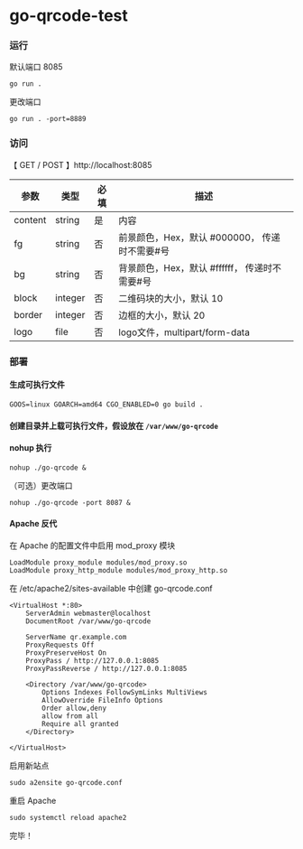 # go-qrcode-test

### 运行

默认端口 8085
```
go run .
```

更改端口
```
go run . -port=8889
```


### 访问

【 GET / POST 】http://localhost:8085


|  参数   |  类型  |  必填  |  描述  |
|  ----  |  ----  |  ----  |  ----  |
| content |  string |  是   |   内容  |
| fg     |  string |   否   |   前景颜色，Hex，默认 #000000， 传递时不需要#号|
| bg     |  string |   否   |   背景颜色，Hex，默认 #ffffff， 传递时不需要#号|
| block  |  integer |   否   |   二维码块的大小，默认 10 |
| border |  integer |   否   |   边框的大小，默认 20 |
| logo   |   file   |   否  |  logo文件，multipart/form-data |


### 部署

#### 生成可执行文件
```
GOOS=linux GOARCH=amd64 CGO_ENABLED=0 go build . 
```

#### 创建目录并上载可执行文件，假设放在 `/var/www/go-qrcode`

#### nohup 执行
```
nohup ./go-qrcode &
```

（可选）更改端口
```
nohup ./go-qrcode -port 8087 &
```

#### Apache 反代

在 Apache 的配置文件中启用 mod_proxy 模块
```
LoadModule proxy_module modules/mod_proxy.so
LoadModule proxy_http_module modules/mod_proxy_http.so
```

在 /etc/apache2/sites-available 中创建 go-qrcode.conf
```
<VirtualHost *:80>
    ServerAdmin webmaster@localhost
    DocumentRoot /var/www/go-qrcode

    ServerName qr.example.com
    ProxyRequests Off
    ProxyPreserveHost On
    ProxyPass / http://127.0.0.1:8085
    ProxyPassReverse / http://127.0.0.1:8085

    <Directory /var/www/go-qrcode>
        Options Indexes FollowSymLinks MultiViews
        AllowOverride FileInfo Options
        Order allow,deny
        allow from all
        Require all granted
    </Directory>

</VirtualHost>
```

启用新站点
```
sudo a2ensite go-qrcode.conf
```

重启 Apache
```
sudo systemctl reload apache2
```

完毕！
